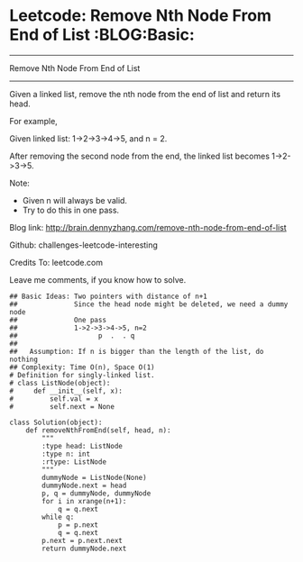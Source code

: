 # Leetcode: Remove Nth Node From End of List     :BLOG:Basic:


---

Remove Nth Node From End of List  

---

Given a linked list, remove the nth node from the end of list and return its head.  

For example,  

Given linked list: 1->2->3->4->5, and n = 2.  

After removing the second node from the end, the linked list becomes 1->2->3->5.  

Note:  
-   Given n will always be valid.
-   Try to do this in one pass.

Blog link: <http://brain.dennyzhang.com/remove-nth-node-from-end-of-list>  

Github: challenges-leetcode-interesting  

Credits To: leetcode.com  

Leave me comments, if you know how to solve.  

    ## Basic Ideas: Two pointers with distance of n+1
    ##              Since the head node might be deleted, we need a dummy node
    ##              One pass
    ##              1->2->3->4->5, n=2
    ##                    p  .  . q
    ##
    ##   Assumption: If n is bigger than the length of the list, do nothing
    ## Complexity: Time O(n), Space O(1)
    # Definition for singly-linked list.
    # class ListNode(object):
    #     def __init__(self, x):
    #         self.val = x
    #         self.next = None
    
    class Solution(object):
        def removeNthFromEnd(self, head, n):
            """
            :type head: ListNode
            :type n: int
            :rtype: ListNode
            """
            dummyNode = ListNode(None)
            dummyNode.next = head
            p, q = dummyNode, dummyNode
            for i in xrange(n+1):
                q = q.next
            while q:
                p = p.next
                q = q.next
            p.next = p.next.next
            return dummyNode.next